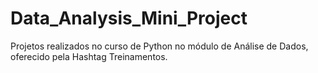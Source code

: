 # Data_Analysis_Mini_Project
Projetos  realizados no curso de Python no módulo de Análise de Dados, oferecido pela Hashtag Treinamentos.
